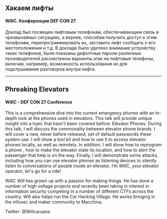 ## Хакаем лифты

#### WillC. Конференция DEF CON 27

Доклад был посвящен лифтовым телефонам, обеспечивающим связь в чрезвычайных ситуациях, а вернее, способам получить доступ к этим телефонам, перепрограммировать их, заставить лифт сообщать о его местоположении и т.д. В докладе было уделено внимание устройству таких телефонов, были показаны дефолтные пароли различных производителей рассмотрены варианты атак на лифтовые телефоны, включая, например, возможность использования их для подслушивания разговоров внутри лифта.

---

## Phreaking Elevators

#### WillC - DEF CON 27 Conference

This is a comprehensive dive into the current emergency phones with an in-depth look at the phones used in elevators. This talk will provide unique insight into a topic that hasn't been covered before: Elevator Phones. During this talk, I will discuss the commonality between elevator phone brands. I will cover a new, never before released, set of default passwords these system use. I will show a tool kit and how to use it to access elevator phones locally, as well as remotely. In addition, I will show how to reprogram a phone , how to make the elevator state its location, and how to alert the passenger that help is on the way. Finally, I will demonstrate some attacks, including how you can use elevator phones as listening devices to silently listen to conversations of people inside an elevator. I’m WillC, your elevator operator, let's go for a ride!

WillC
Will has grown up with a passion for making things. He has done a number of high voltage projects and recently been taking in interest in information security competing in a number of different CTFs across the country. Will also helps run the Car Hacking Village. He works bringing in the infosec and maker community to Macchina.

Twitter: @Willcaruana
